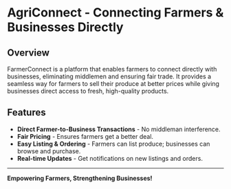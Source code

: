 # AgriConnect - Connecting Farmers & Businesses Directly

## Overview
FarmerConnect is a platform that enables farmers to connect directly with businesses, eliminating middlemen and ensuring fair trade. It provides a seamless way for farmers to sell their produce at better prices while giving businesses direct access to fresh, high-quality products.

## Features
- **Direct Farmer-to-Business Transactions** - No middleman interference.
- **Fair Pricing** - Ensures farmers get a better deal.
- **Easy Listing & Ordering** - Farmers can list produce; businesses can browse and purchase.
- **Real-time Updates** - Get notifications on new listings and orders.



---
**Empowering Farmers, Strengthening Businesses!**


